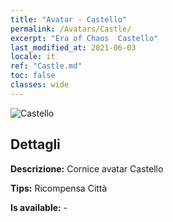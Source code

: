 ```yaml
---
title: "Avatar - Castello"
permalink: /Avatars/Castle/
excerpt: "Era of Chaos  Castello"
last_modified_at: 2021-06-03
locale: it
ref: "Castle.md"
toc: false
classes: wide
---
```

 ![Castello](/images/a/avatarFrame_11.png)

## Dettagli

 **Descrizione:** Cornice avatar Castello 

 **Tips:** Ricompensa Città 

 **Is available:**  - 

